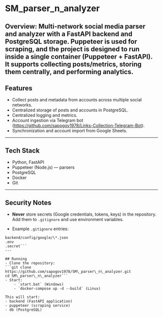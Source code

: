 # SM_parser_n_analyzer

**Overview:** 
Multi-network social media parser and analyzer with a FastAPI backend and PostgreSQL storage. Puppeteer is used for scraping, and the project is designed to run inside a single container (Puppeteer + FastAPI). It supports collecting posts/metrics, storing them centrally, and performing analytics.
---

## Features
- Collect posts and metadata from accounts across multiple social networks.
- Centralized storage of posts and accounts in PostgreSQL.
- Centralized logging and metrics.
- Account ingestion via Telegram bot (https://github.com/sapogov1978/Links-Collection-Telegram-Bot).
- Synchronization and account import from Google Sheets.
---

## Tech Stack
- Python, FastAPI  
- Puppeteer (Node.js) — parsers  
- PostgreSQL  
- Docker  
- Git  
---

## Security Notes
- **Never** store secrets (Google credentials, tokens, keys) in the repository. Add them to `.gitignore` and use environment variables.

- Example `.gitignore` entries:
```gitignore
backend/config/google/\*.json
.env
.secret```
---

## Running
- Clone the repository:
```git clone https://github.com/sapogov1978/SM\_parser\_n\_analyzer.git
cd SM\_parser\_n\_analyzer```
- Start:
    - `start.bat` (Windows)
    - `docker-compose up -d --build` (Linux)

This will start:
- backend (FastAPI application)
- puppeteer (scraping service)
- db (PostgreSQL)

